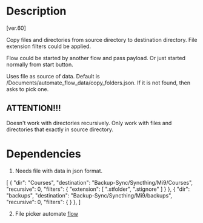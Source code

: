 # Description

[ver.60]

Copy files and directories from source directory to destination directory. File extension filters could be applied. 

Flow could be started by another flow and pass payload. Or just started normally from start button.

Uses file as source of data. Default is /Documents/automate_flow_data/copy_folders.json. If it is not found, then asks to pick one.

## ATTENTION!!!

Doesn't work with directories recursively. Only work with files and directories that exactly in source directory.

# Dependencies

1. Needs file with data in json format.

[
  {
    "dir": "Courses",
    "destination": "Backup-Sync/Syncthing/Mi9/Courses",
    "recursive": 0,
    "filters": {
      "extension": [
        ".stfolder", ".stignore"
      ]
    }
  },
  {
    "dir": "backups",
    "destination": "Backup-Sync/Syncthing/Mi9/backups",
    "recursive": 0,
    "filters": {
    }
  },
]

2. File picker automate [flow](File%20picker.md)